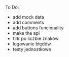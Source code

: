 To Do:
- add mock data
- add comments
- add buttons funcionality
- make the api
- filtr po liczbie znaków
- logowanie błędów
- testy jednostkowe
